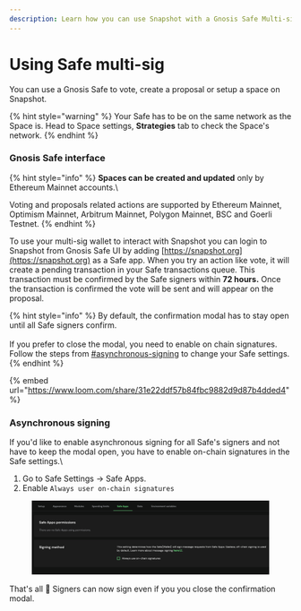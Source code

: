 ```yaml
---
description: Learn how you can use Snapshot with a Gnosis Safe Multi-sig wallet.
---
```


# Using Safe multi-sig

You can use a Gnosis Safe to vote, create a proposal or setup a space on Snapshot.&#x20;

{% hint style="warning" %}
Your Safe has to be on the same network as the Space is. Head to Space settings, **Strategies** tab to check the Space's network.
{% endhint %}

### Gnosis Safe interface

{% hint style="info" %}
**Spaces can be created and updated** only by Ethereum Mainnet accounts.\


Voting and proposals related actions are supported by Ethereum Mainnet, Optimism Mainnet, Arbitrum Mainnet, Polygon Mainnet, BSC and Goerli Testnet.
{% endhint %}

To use your multi-sig wallet to interact with Snapshot you can login to Snapshot from Gnosis Safe UI by adding [https://snapshot.org](https://snapshot.org) as a Safe app. When you try an action like vote, it will create a pending transaction in your Safe transactions queue. This transaction must be confirmed by the Safe signers within **72 hours.** Once the transaction is confirmed the vote will be sent and will appear on the proposal.

{% hint style="info" %}
By default, the confirmation modal has to stay open until all Safe signers confirm. \
\
If you prefer to close the modal, you need to enable on chain signatures. Follow the steps from [#asynchronous-signing](using-safe-multi-sig.md#asynchronous-signing "mention") to change your Safe settings.
{% endhint %}

{% embed url="https://www.loom.com/share/31e22ddf57b84fbc9882d9d87b4dded4" %}

### Asynchronous signing

If you'd like to enable asynchronous signing for all Safe's signers and not have to keep the modal open, you have to enable on-chain signatures in the Safe settings.\


1. Go to Safe Settings -> Safe Apps.
2. Enable `Always user on-chain signatures`

<figure><img src="../.gitbook/assets/image (138).png" alt=""><figcaption></figcaption></figure>

That's all :tada: Signers can now sign even if you you close the confirmation modal.

